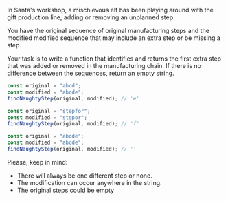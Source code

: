 In Santa's workshop, a mischievous elf has been playing around with the gift production line, adding or removing an unplanned step.

You have the original sequence of original manufacturing steps and the modified modified sequence that may include an extra step or be missing a step.

Your task is to write a function that identifies and returns the first extra step that was added or removed in the manufacturing chain. If there is no difference between the sequences, return an empty string.

```js
const original = "abcd";
const modified = "abcde";
findNaughtyStep(original, modified); // 'e'

const original = "stepfor";
const modified = "stepor";
findNaughtyStep(original, modified); // 'f'

const original = "abcde";
const modified = "abcde";
findNaughtyStep(original, modified); // ''
```

Please, keep in mind:

- There will always be one different step or none.
- The modification can occur anywhere in the string.
- The original steps could be empty

